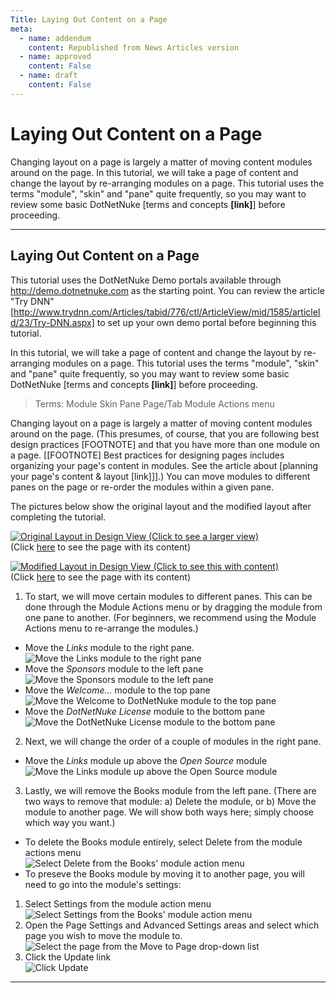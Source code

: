 ```yaml
---
Title: Laying Out Content on a Page
meta:
  - name: addendum
    content: Republished from News Articles version
  - name: approved
    content: False
  - name: draft
    content: False
---
```

# Laying Out Content on a Page


Changing layout on a page is largely a matter of moving content modules around on the page. In this tutorial, we will take a page of content and change the layout by re-arranging modules on a page. This tutorial uses the terms "module", "skin" and "pane" quite frequently, so you may want to review some basic DotNetNuke [terms and concepts **[link]**] before proceeding.


---
## Laying Out Content on a Page


This tutorial uses the DotNetNuke Demo portals available through http://demo.dotnetnuke.com as the starting point. You can review the article "Try DNN" [http://www.trydnn.com/Articles/tabid/776/ctl/ArticleView/mid/1585/articleId/23/Try-DNN.aspx] to set up your own demo portal before beginning this tutorial.

 

In this tutorial, we will take a page of content and change the layout by re-arranging modules on a page. This tutorial uses the terms "module", "skin" and "pane" quite frequently, so you may want to review some basic DotNetNuke [terms and concepts **[link]**] before proceeding.

 

> Terms:         Module         Skin         Pane         Page/Tab         Module Actions menu

 

Changing layout on a page is largely a matter of moving content modules around on the page. (This presumes, of course, that you are following best design practices [FOOTNOTE] and that you have more than one module on a page. [[FOOTNOTE] Best practices for designing pages includes organizing your page's content in modules. See the article about [planning your page's content & layout [link]]].) You can move modules to different panes on the page or re-order the modules within a given pane.

 

The pictures below show the original layout and the modified layout after completing the tutorial.

 

[![Original Layout in Design View (Click to see a larger view)](/Portals/_TryDNN/Articles/Layout_Content/OriginalLayout-DesignView.png)](/Portals/_TryDNN/Articles/Layout_Content/OriginalLayout-DesignView.png)  
 (Click [here](/Portals/_TryDNN/Articles/Layout_Content/OriginalLayout.png) to see the page with its content)

 

[![Modified Layout in Design View (Click to see this with content)](/Portals/_TryDNN/Articles/Layout_Content/ModifiedLayout-DesignView.png)](/Portals/_TryDNN/Articles/Layout_Content/ModifiedLayout-DesignView.png)   
 (Click [here](/Portals/_TryDNN/Articles/Layout_Content/ModifiedLayout.png) to see the page with its content)

 
1. To start, we will move certain modules to different panes. This can be done through the Module Actions menu or by dragging the module from one pane to another. (For beginners, we recommend using the Module Actions menu to re-arrange the modules.)     
 - Move the *Links* module to the right pane.   
![Move the Links module to the right pane](/Portals/_TryDNN/Articles/Layout_Content/MoveToRightPane.png)
 - Move the *Sponsors* module to the left pane   
![Move the Sponsors module to the left pane](/Portals/_TryDNN/Articles/Layout_Content/MoveToLeftPane.png)
 - Move the *Welcome...* module to the top pane   
![Move the Welcome to DotNetNuke module to the top pane](/Portals/_TryDNN/Articles/Layout_Content/MoveToTopPane.png)
 - Move the *DotNetNuke License* module to the bottom pane   
![Move the DotNetNuke License module to the bottom pane](/Portals/_TryDNN/Articles/Layout_Content/MoveToBottomPane.png)
2. Next, we will change the order of a couple of modules in the right pane.     
 - Move the *Links* module up above the *Open Source* module   
![Move the Links module up above the Open Source module](/Portals/_TryDNN/Articles/Layout_Content/MoveUp.png)
3. Lastly, we will remove the Books module from the left pane. (There are two ways to remove that module: a) Delete the module, or b) Move the module to another page. We will show both ways here; simply choose which way you want.)     
 - To delete the Books module entirely, select Delete from the module actions menu   
![Select Delete from the Books' module action menu](/Portals/_TryDNN/Articles/Layout_Content/Delete.png)
 - To preseve the Books module by moving it to another page, you will need to go into the module's settings:         
  1. Select Settings from the module action menu   
![Select Settings from the Books' module action menu](/Portals/_TryDNN/Articles/Layout_Content/Settings.png)
  2. Open the Page Settings and Advanced Settings areas and select which page you wish to move the module to.   
![Select the page from the Move to Page drop-down list](/Portals/_TryDNN/Articles/Layout_Content/Settings-PageSettings-AdvancedSettings.png)
  3. Click the Update link   
![Click Update](/Portals/_TryDNN/Articles/Layout_Content/Update.png)



---
